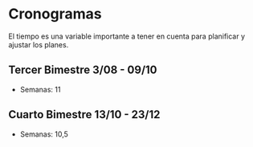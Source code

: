 # Cronogramas

El tiempo es una variable importante a tener en cuenta para planificar y ajustar los planes.

## Tercer Bimestre 3/08 - 09/10
  - Semanas: 11





## Cuarto Bimestre 13/10 - 23/12
  - Semanas: 10,5




